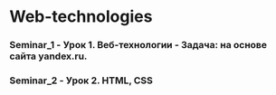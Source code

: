 # Web-technologies

### Seminar_1 - Урок 1. Веб-технологии - Задача: на основе сайта yandex.ru.
### Seminar_2 - Урок 2. HTML, CSS